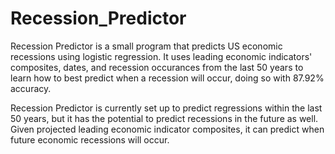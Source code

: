 # Recession_Predictor

Recession Predictor is a small program that predicts US economic recessions using logistic regression. 
It uses leading economic indicators' composites, dates, and recession occurances from the last 50 years to learn how to best predict when a recession will occur, 
doing so with 87.92% accuracy.

Recession Predictor is currently set up to predict regressions within the last 50 years, but it has the potential to predict recessions in the future as well.
Given projected leading economic indicator composites, it can predict when future economic recessions will occur.
